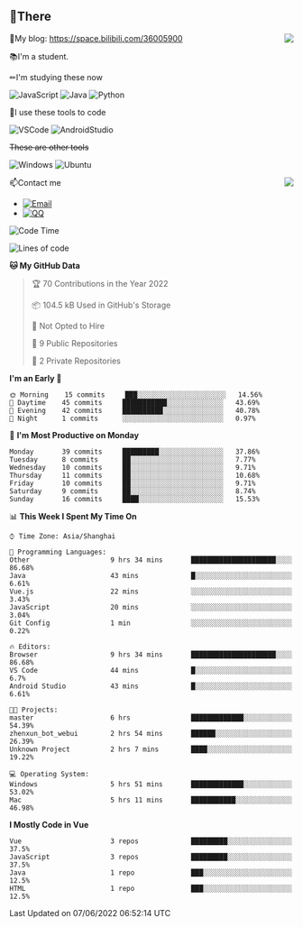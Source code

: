 
## 👏There

<img align="right" src="https://github-readme-stats.vercel.app/api/top-langs/?username=CopilotLaLaLa"/>

📰My blog: https://space.bilibili.com/36005900


📚I'm a student.

✏I'm studying these now

![JavaScript](https://img.shields.io/badge/-JavaScript-ffca18?style=flat-square&logo=JavaScript&logoColor=fff)
![Java](https://img.shields.io/badge/-Java-007d9c?style=flat-square&logo=Java&logoColor=fff)
![Python](https://img.shields.io/badge/-Python-blue?style=flat-square&logo=Python&logoColor=fff)

🔨I use these tools to code

![VSCode](https://img.shields.io/badge/-VSCode-blue?style=flat-square&logo=visualstudiocode&logoColor=fff)
![AndroidStudio](https://img.shields.io/badge/-AndroidStudio-green?style=flat-square&logo=androidstudio&logoColor=fff)

 ~~These are other tools~~
 
![Windows](https://img.shields.io/badge/-Windows-blue?style=flat-square&logo=Windows&logoColor=fff)
![Ubuntu](https://img.shields.io/badge/-Ubuntu-orange?style=flat-square&logo=Ubuntu&logoColor=fff)

 <img align="right" src="https://github-readme-stats.vercel.app/api?username=CopilotLaLaLa" />

📫Contact me

* [![Email](https://img.shields.io/badge/Email-1060770125@qq.com-1?style=social&logoColor=fff)](mailto:1060770125@qq.com)
* [![QQ](https://img.shields.io/badge/QQ-1060770125-1?style=social&logoColor=fff)](tencent://AddContact/?fromId=45&fromSubId=1&subcmd=all&uin=1060770125&website=www.oicqzone.com)

<!--START_SECTION:waka-->
![Code Time](http://img.shields.io/badge/Code%20Time-14%20hrs%2023%20mins-blue)

![Lines of code](https://img.shields.io/badge/From%20Hello%20World%20I%27ve%20Written-38%20Thousand%20lines%20of%20code-blue)

**🐱 My GitHub Data** 

> 🏆 70 Contributions in the Year 2022
 > 
> 📦 104.5 kB Used in GitHub's Storage 
 > 
> 🚫 Not Opted to Hire
 > 
> 📜 9 Public Repositories 
 > 
> 🔑 2 Private Repositories  
 > 
**I'm an Early 🐤** 

```text
🌞 Morning    15 commits     ███░░░░░░░░░░░░░░░░░░░░░░   14.56% 
🌆 Daytime    45 commits     ███████████░░░░░░░░░░░░░░   43.69% 
🌃 Evening    42 commits     ██████████░░░░░░░░░░░░░░░   40.78% 
🌙 Night      1 commits      ░░░░░░░░░░░░░░░░░░░░░░░░░   0.97%

```
📅 **I'm Most Productive on Monday** 

```text
Monday       39 commits     █████████░░░░░░░░░░░░░░░░   37.86% 
Tuesday      8 commits      ██░░░░░░░░░░░░░░░░░░░░░░░   7.77% 
Wednesday    10 commits     ██░░░░░░░░░░░░░░░░░░░░░░░   9.71% 
Thursday     11 commits     ██░░░░░░░░░░░░░░░░░░░░░░░   10.68% 
Friday       10 commits     ██░░░░░░░░░░░░░░░░░░░░░░░   9.71% 
Saturday     9 commits      ██░░░░░░░░░░░░░░░░░░░░░░░   8.74% 
Sunday       16 commits     ████░░░░░░░░░░░░░░░░░░░░░   15.53%

```


📊 **This Week I Spent My Time On** 

```text
⌚︎ Time Zone: Asia/Shanghai

💬 Programming Languages: 
Other                    9 hrs 34 mins       █████████████████████░░░░   86.68% 
Java                     43 mins             █░░░░░░░░░░░░░░░░░░░░░░░░   6.61% 
Vue.js                   22 mins             ░░░░░░░░░░░░░░░░░░░░░░░░░   3.43% 
JavaScript               20 mins             ░░░░░░░░░░░░░░░░░░░░░░░░░   3.04% 
Git Config               1 min               ░░░░░░░░░░░░░░░░░░░░░░░░░   0.22%

🔥 Editors: 
Browser                  9 hrs 34 mins       █████████████████████░░░░   86.68% 
VS Code                  44 mins             █░░░░░░░░░░░░░░░░░░░░░░░░   6.7% 
Android Studio           43 mins             █░░░░░░░░░░░░░░░░░░░░░░░░   6.61%

🐱‍💻 Projects: 
master                   6 hrs               █████████████░░░░░░░░░░░░   54.39% 
zhenxun_bot_webui        2 hrs 54 mins       ██████░░░░░░░░░░░░░░░░░░░   26.39% 
Unknown Project          2 hrs 7 mins        ████░░░░░░░░░░░░░░░░░░░░░   19.22%

💻 Operating System: 
Windows                  5 hrs 51 mins       █████████████░░░░░░░░░░░░   53.02% 
Mac                      5 hrs 11 mins       ███████████░░░░░░░░░░░░░░   46.98%

```

**I Mostly Code in Vue** 

```text
Vue                      3 repos             █████████░░░░░░░░░░░░░░░░   37.5% 
JavaScript               3 repos             █████████░░░░░░░░░░░░░░░░   37.5% 
Java                     1 repo              ███░░░░░░░░░░░░░░░░░░░░░░   12.5% 
HTML                     1 repo              ███░░░░░░░░░░░░░░░░░░░░░░   12.5%

```



 Last Updated on 07/06/2022 06:52:14 UTC
<!--END_SECTION:waka-->
